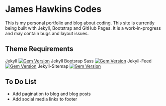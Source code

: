 # James Hawkins Codes

This is my personal portfolio and blog about coding. This site is currently being built with Jekyll, Bootstrap and GitHub Pages. It is a work-in-progress and may contain bugs and layout issues.

## Theme Requirements

Jekyll [![Gem Version](https://badge.fury.io/rb/jekyll.svg)](https://badge.fury.io/rb/jekyll) Jekyll Bootsrap Sass [![Gem Version](https://badge.fury.io/rb/jekyll-bootstrap-sass.svg)](https://badge.fury.io/rb/jekyll-bootstrap-sass) Jekyll-Feed [![Gem Version](https://badge.fury.io/rb/jekyll-feed.svg)](https://badge.fury.io/rb/jekyll-feed) Jekyll-Sitemap [![Gem Version](https://badge.fury.io/rb/jekyll-sitemap.svg)](https://badge.fury.io/rb/jekyll-sitemap)

## To Do List

* Add pagination to blog and blog posts
* Add social media links to footer
